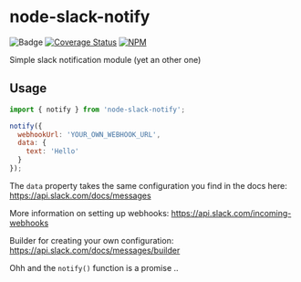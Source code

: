 # node-slack-notify

![Badge](https://circleci.com/gh/chrisakakay/node-slack-notify.svg?&style=shield&circle-token=6dd166b15aa0138528147d9d098d3d3ab42a9b8b)
[![Coverage Status](https://coveralls.io/repos/github/chrisakakay/node-slack-notify/badge.svg?branch=master)](https://coveralls.io/github/chrisakakay/node-slack-notify?branch=master)
[![NPM](https://img.shields.io/npm/v/node-slack-notify.svg)](https://www.npmjs.com/package/node-slack-notify)

Simple slack notification module (yet an other one)

## Usage

```javascript
import { notify } from 'node-slack-notify';

notify({
  webhookUrl: 'YOUR_OWN_WEBHOOK_URL',
  data: {
    text: 'Hello'
  }
});
```

The `data` property takes the same configuration you find in the docs here: https://api.slack.com/docs/messages

More information on setting up webhooks: https://api.slack.com/incoming-webhooks

Builder for creating your own configuration: https://api.slack.com/docs/messages/builder

Ohh and the `notify()` function is a promise ..
